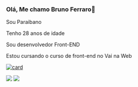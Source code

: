 ### Olá, Me chamo Bruno Ferraro👋

Sou Paraibano

Tenho 28 anos de idade

Sou desenvolvedor Front-END

Estou cursando o curso de front-end no Vai na Web

[![card](https://github-readme-stats.vercel.app/api?username=BrunoFerraro83&theme=highcontrast)](https://github.com/anuraghazra/github-readme-stats)

<img src="https://img.shields.io/badge/HTML5-E34F26?style=for-the-badge&logo=html5&logoColor=white" />  <img src="https://img.shields.io/badge/CSS-239120?&style=for-the-badge&logo=css3&logoColor=white" />






<!--
**BrunoFerraro83/BrunoFerraro83** is a ✨ _special_ ✨ repository because its `README.md` (this file) appears on your GitHub profile.

Here are some ideas to get you started:

- 🔭 I’m currently working on ...
- 🌱 I’m currently learning ...
- 👯 I’m looking to collaborate on ...
- 🤔 I’m looking for help with ...
- 💬 Ask me about ...
- 📫 How to reach me: ...
- 😄 Pronouns: ...
- ⚡ Fun fact: ...
-->
